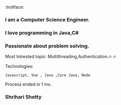 :trollface:
### I am a Computer Science Engineer.
### I love programming in Java,C#
### Passionate about problem solving.

Most Intrested topic: Multithreading,Authentication.:fire: :fire:


Technologies:

    Javascript, Vue , Java ,Core Java, Node

Process ended in 1 ms.

### Shrihari Shetty
